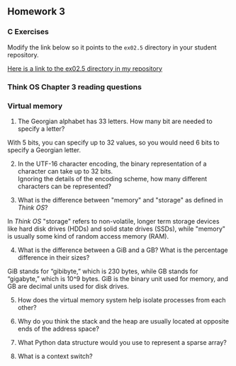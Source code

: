 ## Homework 3

### C Exercises

Modify the link below so it points to the `ex02.5` directory in your
student repository.

[Here is a link to the ex02.5 directory in my repository](https://github.com/umadesai/ExercisesInC/tree/master/exercises/ex02.5)

### Think OS Chapter 3 reading questions

### Virtual memory

1) The Georgian alphabet has 33 letters.  How many bit are needed to specify a letter?

With 5 bits, you can specify up to 32 values, so you would need 6 bits to specify a Georgian letter.

2) In the UTF-16 character encoding, the binary representation of a character can take up to 32 bits.  
Ignoring the details of the encoding scheme, how many different characters can be represented?

3) What is the difference between "memory" and "storage" as defined in *Think OS*?

In *Think OS* "storage" refers to non-volatile, longer term storage devices like hard disk drives (HDDs) and solid state drives (SSDs), while "memory" is usually some kind of random access memory (RAM).

4) What is the difference between a GiB and a GB?  What is the percentage difference in their sizes?

GiB stands for “gibibyte,” which is 230 bytes, while GB stands for “gigabyte,” which is 10^9 bytes. GiB is the binary unit used for memory, and GB are decimal units used for disk drives.

5) How does the virtual memory system help isolate processes from each other?



6) Why do you think the stack and the heap are usually located at opposite ends of the address space?

7) What Python data structure would you use to represent a sparse array?

8) What is a context switch?

